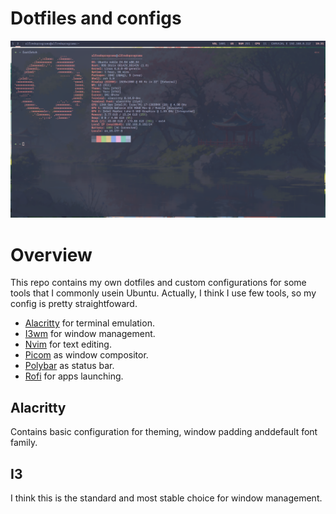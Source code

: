 # Dotfiles and configs
![](./images/ubuntu-overall.png)

# Overview
This repo contains my own dotfiles and custom configurations for some tools that I commonly usein Ubuntu. Actually, I think I use few tools, so my config is pretty straightfoward.

- [Alacritty](#alacritty) for terminal emulation.
- [I3wm](#i3) for window management.
- [Nvim](#nvim) for text editing.
- [Picom](#picom) as window compositor.
- [Polybar](#polybar) as status bar.
- [Rofi](#rofi) for apps launching.

## Alacritty
Contains basic configuration for theming, window padding anddefault font family.

## I3
I think this is the standard and most stable choice for window management.  
